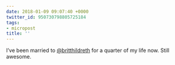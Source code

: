 ```yaml
---
date: 2018-01-09 09:07:40 +0000
twitter_id: 950730798805725184
tags:
- micropost
title: ''
---
```


I’ve been married to [@britthildreth](https://twitter.com/britthildreth) for a quarter of my life now. Still awesome.
